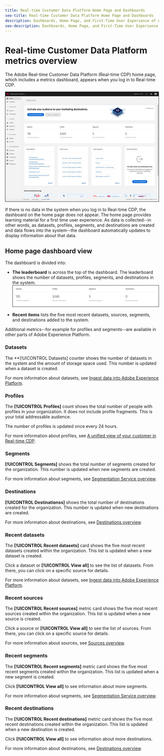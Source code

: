 ```yaml
---
title: Real-time Customer Data Platform Home Page and Dashboards
seo-title: Real-time Customer Data Platform Home Page and Dashboards
description: Dashboards, Home Page, and First-Time User Experience of Adobe Experience Platform
seo-description: Dashboards, Home Page, and First-Time User Experience of Adobe Experience Platform
---
```


# Real-time Customer Data Platform metrics overview

The Adobe Real-time Customer Data Platform (Real-time CDP) home page, which includes a metrics dashboard, appears when you log in to Real-time CDP.

![image](assets/home2.jpg)

If there is no data in the system when you log in to Real-time CDP, the dashboard on the home page does not appear. The home page provides learning material for a first time user experience. As data is collected--in other words, as <!--sources-->datasets, profiles, segments, and destinations are created and data flows into the system--the dashboard automatically updates to display information about that data<!-- in metric cards-->. 

## Home page dashboard view

<!--The dashboard shows information in several areas. Each category of information displays for the time range shown beneath the data.-->

The dashboard is divided into<!-- two areas.-->:

* **The leaderboard** is across the top of the dashboard. The leaderboard shows the number of datasets, profiles, segments, and destinations in the system. 
    ![image](assets/home-leaderboard2.jpg)
<!-- * **Metric cards** display beneath the leaderboard. Metric cards show additional information, such as percentages or trends. Metric cards appear as data is collected.
    ![image](assets/home-metrics.jpg)
Some information is shown in different ways on both the leaderboard and metric cards. -->
* **Recent items** lists the five most recent datasets, sources, segments, and destinations added to the system.

Additional metrics--for example for profiles and segments--are available in other parts of Adobe Experience Platform. 

### Datasets

The **[!UICONTROL Datasets] counter shows the number of datasets in the system and the amount of storage space used. This number is updated when a dataset is created.

For more information about datasets, see [Ingest data into Adobe Experience Platform](https://www.adobe.io/apis/experienceplatform/home/tutorials/alltutorials.html#!api-specification/markdown/narrative/tutorials/data_ingestion_tutorial/data_ingestion_tutorial.md).

### Profiles

The **[!UICONTROL Profiles]** count shows the total number of people with profiles in your organization. It does not include profile fragments. This is your total addressable audience.

The number of profiles is updated once every 24 hours.  

For more information about profiles, see [A unified view of your customer in Real-time CDP](profile/profile-overview.md).

### Segments

**[!UICONTROL Segments]** shows the total number of segments created for the organization. This number is updated when new segments are created.

For more information about segments, see [Segmentation Service overview](https://www.adobe.io/apis/experienceplatform/home/profile-identity-segmentation/profile-identity-segmentation-services.html#!end-user/markdown/segmentation_overview/segmentation.md).

### Destinations

**[!UICONTROL Destinationss]** shows the total number of destinations created for the organization. This number is updated when new destinations are created.

For more information about destinations, see [Destinations overview](destinations/destinations-overview.md).

<!-- ### Successful profile records

In the leaderboard **[!UICONTROL Successful profile records]** shows the total number of records that have been successfully processed into the profile.

There is also a metric card that shows the percentage of successful records. Click **[!UICONTROL View datasets]** to see more details about the profile records. Hover over the colored area of the graph to see additional details:

![image](assets/home-profilerecords-details.PNG)

The number of successful profile records is updated hourly. 

For more information about profiles, see [A unified view of your customer in Real-time CDP](profile/profile-overview.md).

### Total profile records

The **[!UICONTROL Total profile records]** metric card shows the total number of data records enabled to feed into the profiles, and the percentage that are successful, updated once per day. This does not include all data in the data lake, because some data might not be enabled to feed into the profiles.

 Hover over the colored area of the graph to see additional details about the successful profiles:

![image](assets/home-profile-details.PNG)

Click **[!UICONTROL View profiles]** to see more details about the profile records.

For more information about profiles, see [A unified view of your customer in Real-time CDP](profile/profile-overview.md).

For more information about viewing a specific profile, see [Profile viewer](profile/profile-viewer.md).

### Failed profile records

In the leaderboard, **[!UICONTROL Failed profile records]** counts the number of records that failed to process into the profile.

The **[!UICONTROL Failed profile records]** metric card shows this count, and includes a graphical representation that helps you see how failures have trended during the time shown below the graphic. This chart is updated hourly. Click **[!UICONTROL View datasets]** to see more details about the profile records.

The number of failed profile records is updated hourly. -->

### Recent datasets

The **[!UICONTROL Recent datasets]** card shows the five most recent datasets created within the organization. This list is updated when a new dataset is created.

Click a dataset or **[!UICONTROL View all]** to see the list of datasets. From there, you can click on a specific source for details.

For more information about datasets, see [Ingest data into Adobe Experience Platform](https://www.adobe.io/apis/experienceplatform/home/tutorials/alltutorials.html#!api-specification/markdown/narrative/tutorials/data_ingestion_tutorial/data_ingestion_tutorial.md).

### Recent sources

The **[!UICONTROL Recent sources]** metric card shows the five most recent sources created within the organization. This list is updated when a new source is created.

Click a source or **[!UICONTROL View all]** to see the list of sources. From there, you can click on a specific source for details.

For more information about sources, see [Sources overview](sources/sources-overview.md).

### Recent segments

The **[!UICONTROL Recent segments]** metric card shows the five most recent segments created within the organization. This list is updated when a new segment is created.

Click **[!UICONTROL View all]** to see information about more segments.

For more information about segments, see [Segmentation Service overview](https://www.adobe.io/apis/experienceplatform/home/profile-identity-segmentation/profile-identity-segmentation-services.html#!end-user/markdown/segmentation_overview/segmentation.md).

### Recent destinations

The **[!UICONTROL Recent destinations]** metric card shows the five most recent destinations created within the organization. This list is updated when a new destination is created.

Click **[!UICONTROL View all]** to see information about more destinations.

For more information about destinations, see [Destinations overview](destinations/destinations-overview.md).
